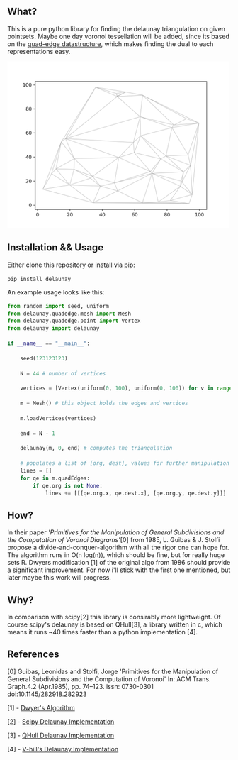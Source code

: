 ## What?

This is a pure python library for finding the
delaunay triangulation on given pointsets.
Maybe one day voronoi tessellation will be added, since its based on
the [quad-edge datastructure](https://en.wikipedia.org/wiki/Quad-edge),
which makes finding the dual to each representations
easy.

<img src="./images/plot.png" alt="delaunay triangulation" width="500"/>

## Installation && Usage

Either clone this repository or install via
pip:

`pip install delaunay`

An example usage looks like this:

```python
from random import seed, uniform
from delaunay.quadedge.mesh import Mesh
from delaunay.quadedge.point import Vertex
from delaunay import delaunay

if __name__ == "__main__":

    seed(123123123)

    N = 44 # number of vertices

    vertices = [Vertex(uniform(0, 100), uniform(0, 100)) for v in range(N)]

    m = Mesh() # this object holds the edges and vertices

    m.loadVertices(vertices)

    end = N - 1

    delaunay(m, 0, end) # computes the triangulation

    # populates a list of [org, dest], values for further manipulation
    lines = []
    for qe in m.quadEdges:
        if qe.org is not None:
            lines += [[[qe.org.x, qe.dest.x], [qe.org.y, qe.dest.y]]]
```

## How?

In their paper *'Primitives for the Manipulation
of General Subdivisions and the Computation of Voronoi Diagrams'*[0]
from 1985, L. Guibas & J. Stolfi propose a divide-and-conquer-algorithm
with all the rigor one can hope for.
The algorithm runs in O(n log(n)), which should be fine,
but for really huge sets R. Dwyers modification [1] of the
original algo from 1986 should provide a significant
improvement. For now i'll stick with the first one
mentioned, but later maybe this work will progress.

## Why?

In comparison with scipy[2] this library is
consirably more lightweight. Of course scipy's delaunay is
based on QHull[3], a library written in c, which means it
runs ~40 times faster than a python implementation [4].

## References

[0] Guibas, Leonidas and Stolfi, Jorge
'Primitives for the Manipulation of General Subdivisions and the Computation of Voronoi'
In: ACM Trans. Graph.4.2 (Apr.1985), pp. 74–123. issn: 0730-0301 doi:10.1145/282918.282923

[1] - [Dwyer's Algorithm](https://github.com/rexdwyer/DelaunayTriangulation)

[2] - [Scipy Delaunay Implementation](https://scipy.org/)

[3] - [QHull Delaunay Implementation](http://www.qhull.org/html/qdelaun.htm)

[4] - [V-hill's Delaunay Implementation](https://github.com/V-Hill/delaunay-triangulation)
